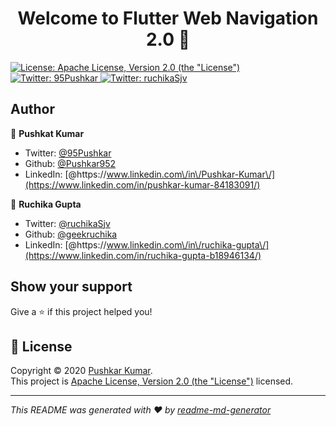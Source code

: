 <h1 align="center">Welcome to Flutter Web Navigation 2.0 👋</h1>
<p>
  <a href="http://www.apache.org/licenses/LICENSE-2.0" target="_blank">
    <img alt="License: Apache License, Version 2.0 (the &#34;License&#34;)" src="https://img.shields.io/badge/License-Apache License, Version 2.0 (the &#34;License&#34;)-yellow.svg" />
  </a>
     <a href="https://twitter.com/95Pushkar" target="_blank">
      <img alt="Twitter: 95Pushkar" src="https://img.shields.io/twitter/follow/95Pushkar.svg?style=social" />
    </a>
     <a href="https://twitter.com/ruchikaSjv" target="_blank">
      <img alt="Twitter: ruchikaSjv" src="https://img.shields.io/twitter/follow/ruchikaSjv.svg?style=social" />
    </a>
</p>

## Author

👤 **Pushkat Kumar**

- Twitter: [@95Pushkar](https://twitter.com/95Pushkar)
- Github: [@Pushkar952](https://github.com/Pushkar952)
- LinkedIn:
  [@https:\/\/www.linkedin.com\/in\/Pushkar-Kumar\/](https://www.linkedin.com/in/pushkar-kumar-84183091/)

👤 **Ruchika Gupta**

- Twitter: [@ruchikaSjv](https://twitter.com/ulusoyapps)
- Github: [@geekruchika](https://github.com/geekruchika)
- LinkedIn:
  [@https:\/\/www.linkedin.com\/in\/ruchika-gupta\/](https://www.linkedin.com/in/ruchika-gupta-b18946134/)

## Show your support

Give a ⭐️ if this project helped you!

## 📝 License

Copyright © 2020 [Pushkar Kumar](https://github.com/Pushkar952).<br />
This project is
[Apache License, Version 2.0 (the &#34;License&#34;)](http://www.apache.org/licenses/LICENSE-2.0)
licensed.

---

_This README was generated with ❤️ by
[readme-md-generator](https://github.com/kefranabg/readme-md-generator)_
